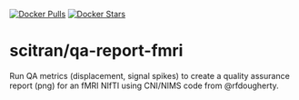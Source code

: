 [![Docker Pulls](https://img.shields.io/docker/pulls/scitran/qa-report-fmri.svg)](https://hub.docker.com/r/scitran/qa-report-fmri/)
[![Docker Stars](https://img.shields.io/docker/stars/scitran/qa-report-fmri.svg)](https://hub.docker.com/r/scitran/qa-report-fmri/)

# scitran/qa-report-fmri
Run QA metrics (displacement, signal spikes) to create a quality assurance report (png) for an fMRI NIfTI using CNI/NIMS code from @rfdougherty.
